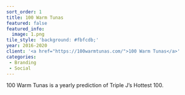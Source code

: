 ```yaml
---
sort_order: 1
title: 100 Warm Tunas
featured: false
featured_info:
  image: 1.png
tile_style: 'background: #fbfcdb;'
year: 2016-2020
client: '<a href="https://100warmtunas.com/">100 Warm Tunas</a>'
categories:
 - Branding
 - Social
---
```


100 Warm Tunas is a yearly prediction of Triple J’s Hottest 100.
